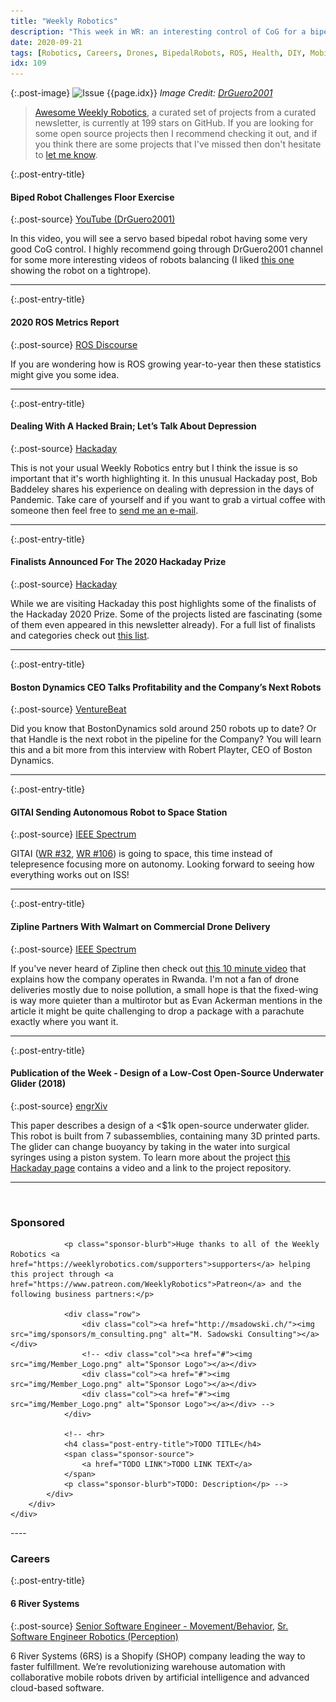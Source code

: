 ```yaml
---
title: "Weekly Robotics"
description: "This week in WR: an interesting control of CoG for a bipedal robot, Hackaday Prize finalists, Boston Dynamics route to profitability and next robots, package deliveries with a fixed-wing for Walmart and more!"
date: 2020-09-21
tags: [Robotics, Careers, Drones, BipedalRobots, ROS, Health, DIY, MobileRobots]
idx: 109
---
```


{:.post-image}
![Issue {{page.idx}}](/img/headers/{{page.idx}}.jpg "Issue {{page.idx}}")
*Image Credit: [DrGuero2001](https://youtu.be/BhYUjSAwNB4)*

> [Awesome Weekly Robotics](https://github.com/msadowski/awesome-weekly-robotics), a curated set of projects from a curated newsletter, is currently at 199 stars on GitHub. If you are looking for some open source projects then I recommend checking it out, and if you think there are some projects that I've missed then don't hesitate to [let me know](mailto:mat@weeklyrobotics.com).

{:.post-entry-title}
#### Biped Robot Challenges Floor Exercise

{:.post-source}
[YouTube (DrGuero2001)](https://youtu.be/BhYUjSAwNB4)

In this video, you will see a servo based bipedal robot having some very good CoG control. I highly recommend going through DrGuero2001 channel for some more interesting videos of robots balancing (I liked [this one](https://youtu.be/P5j619mdesM) showing the robot on a tightrope).

----

{:.post-entry-title}
#### 2020 ROS Metrics Report

{:.post-source}
[ROS Discourse](https://discourse.ros.org/t/2020-ros-metrics-report/16394)

If you are wondering how is ROS growing year-to-year then these statistics might give you some idea.

----

{:.post-entry-title}
#### Dealing With A Hacked Brain; Let’s Talk About Depression

{:.post-source}
[Hackaday](https://hackaday.com/2020/08/26/dealing-with-a-hacked-brain-lets-talk-about-depression/)

This is not your usual Weekly Robotics entry but I think the issue is so important that it's worth highlighting it. In this unusual Hackaday post, Bob Baddeley shares his experience on dealing with depression in the days of Pandemic. Take care of yourself and if you want to grab a virtual coffee with someone then feel free to [send me an e-mail](mailto:mat@weeklyrobotics.com).

----

{:.post-entry-title}
#### Finalists Announced For The 2020 Hackaday Prize

{:.post-source}
[Hackaday](https://hackaday.com/2020/09/14/finalists-announced-for-the-2020-hackaday-prize/)

While we are visiting Hackaday this post highlights some of the finalists of the Hackaday 2020 Prize. Some of the projects listed are fascinating (some of them even appeared in this newsletter already). For a full list of finalists and categories check out [this list](https://hackaday.io/contest/171491-supplyframe-designlab-2020-hackaday-prize/log/183401-2020-hackaday-prize-finalists).

----

{:.post-entry-title}
#### Boston Dynamics CEO Talks Profitability and the Company’s Next Robots

{:.post-source}
[VentureBeat](https://venturebeat.com/2020/09/14/boston-dynamics-ceo-profitability-roadmap-next-robots/)

Did you know that BostonDynamics sold around 250 robots up to date? Or that Handle is the next robot in the pipeline for the Company? You will learn this and a bit more from this interview with Robert Playter, CEO of Boston Dynamics.

----

{:.post-entry-title}
#### GITAI Sending Autonomous Robot to Space Station

{:.post-source}
[IEEE Spectrum](https://spectrum.ieee.org/automaton/robotics/space-robots/gitai-autonomous-robot-iss)

GITAI ([WR #32](https://weeklyrobotics.com/weekly-robotics-32), [WR #106](https://weeklyrobotics.com/weekly-robotics-106)) is going to space, this time instead of telepresence focusing more on autonomy. Looking forward to seeing how everything works out on ISS!

----

{:.post-entry-title}
#### Zipline Partners With Walmart on Commercial Drone Delivery

{:.post-source}
[IEEE Spectrum](https://spectrum.ieee.org/automaton/robotics/drones/zipline-walmart-drone-delivery?utm_source=feedburner&utm_medium=feed&utm_campaign=Feed:+IeeeSpectrum+(IEEE+Spectrum))

If you've never heard of Zipline then check out [this 10 minute video](https://youtu.be/jEbRVNxL44c) that explains how the company operates in Rwanda. I'm not a fan of drone deliveries mostly due to noise pollution, a small hope is that the fixed-wing is way more quieter than a multirotor but as Evan Ackerman mentions in the article it might be quite challenging to drop a package with a parachute exactly where you want it.

----

{:.post-entry-title}
#### Publication of the Week - Design of a Low-Cost Open-Source Underwater Glider (2018)

{:.post-source}
[engrXiv](https://engrxiv.org/kvqmh/)

This paper describes a design of a <$1k open-source underwater glider. This robot is built from 7 subassemblies, containing many 3D printed parts. The glider can change buoyancy by taking in the water into surgical syringes using a piston system. To learn more about the project [this Hackaday page](https://hackaday.io/project/20458-osug-open-source-underwater-glider) contains a video and a link to the project repository.

----
<br>
<div class="sponsor-snippet-wrapper">
    <div class="sponsor-snippet container-fluid">
        <div class="row">
            <div class="col-3 d-none d-sm-block"></div>
                <div class="col-sm-12 col-md-6 nopadding">
                    <h3 id="spoonsored">Sponsored</h3>

                <p class="sponsor-blurb">Huge thanks to all of the Weekly Robotics <a href="https://weeklyrobotics.com/supporters">supporters</a> helping this project through <a href="https://www.patreon.com/WeeklyRobotics">Patreon</a> and the following business partners:</p>

                <div class="row">
                    <div class="col"><a href="http://msadowski.ch/"><img src="img/sponsors/m_consulting.png" alt="M. Sadowski Consulting"></a></div>
                    <!-- <div class="col"><a href="#"><img src="img/Member_Logo.png" alt="Sponsor Logo"></a></div>
                    <div class="col"><a href="#"><img src="img/Member_Logo.png" alt="Sponsor Logo"></a></div>
                    <div class="col"><a href="#"><img src="img/Member_Logo.png" alt="Sponsor Logo"></a></div> -->
                </div>

                <!-- <hr>
                <h4 class="post-entry-title">TODO TITLE</h4>
                <span class="sponsor-source">
                    <a href="TODO LINK">TODO LINK TEXT</a>
                </span>
                <p class="sponsor-blurb">TODO: Description</p> -->
            </div>
        </div>
    </div>
</div>
----

### Careers

{:.post-entry-title}
#### 6 River Systems

{:.post-source}
[Senior Software Engineer - Movement/Behavior](https://6river.com/jobs-application/?gh_jid=4779710002), [Sr. Software Engineer Robotics (Perception)](https://6river.com/jobs-application/?gh_jid=4825115002)

6 River Systems (6RS) is a Shopify (SHOP) company leading the way to faster fulfillment. We’re revolutionizing warehouse automation with collaborative mobile robots driven by artificial intelligence and advanced cloud-based software.
